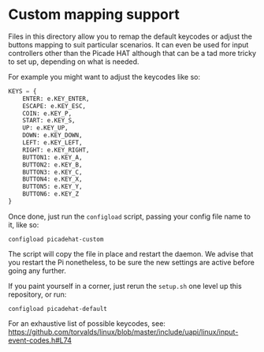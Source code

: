 # Custom mapping support

Files in this directory allow you to remap the default keycodes or adjust the buttons mapping to suit particular scenarios. It can even be used for input controllers other than the Picade HAT although that can be a tad more tricky to set up, depending on what is needed.

For example you might want to adjust the keycodes like so:

```python
KEYS = {
    ENTER: e.KEY_ENTER,
    ESCAPE: e.KEY_ESC,
    COIN: e.KEY_P,
    START: e.KEY_S,
    UP: e.KEY_UP,
    DOWN: e.KEY_DOWN,
    LEFT: e.KEY_LEFT,
    RIGHT: e.KEY_RIGHT,
    BUTTON1: e.KEY_A,
    BUTTON2: e.KEY_B,
    BUTTON3: e.KEY_C,
    BUTTON4: e.KEY_X,
    BUTTON5: e.KEY_Y,
    BUTTON6: e.KEY_Z
}
```

Once done, just run the `configload` script, passing your config file name to it, like so:

`configload picadehat-custom`

The script will copy the file in place and restart the daemon. We advise that you restart the Pi nonetheless, to be sure the new settings are active before going any further.

If you paint yourself in a corner, just rerun the `setup.sh` one level up this repository, or run:

`configload picadehat-default`

For an exhaustive list of possible keycodes, see: https://github.com/torvalds/linux/blob/master/include/uapi/linux/input-event-codes.h#L74
